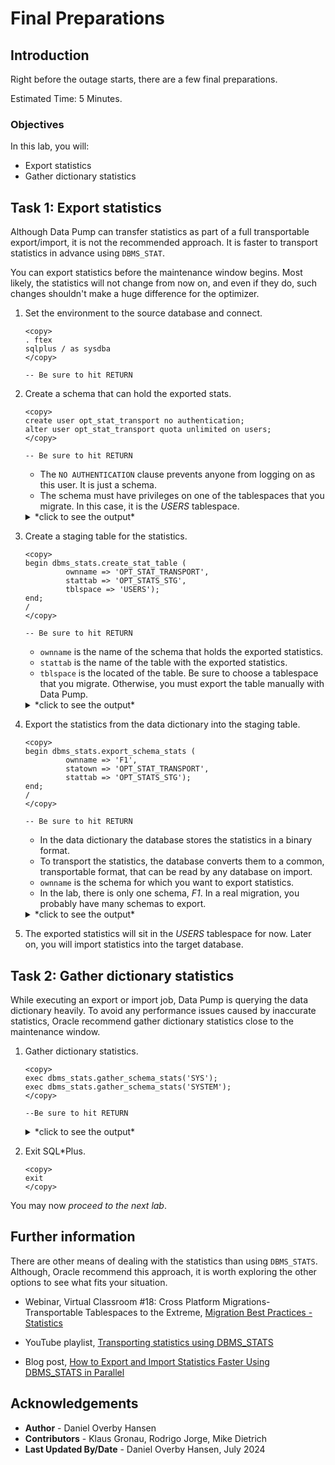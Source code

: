 # Final Preparations

## Introduction

Right before the outage starts, there are a few final preparations.

Estimated Time: 5 Minutes.

### Objectives

In this lab, you will:

* Export statistics
* Gather dictionary statistics

## Task 1: Export statistics

Although Data Pump can transfer statistics as part of a full transportable export/import, it is not the recommended approach. It is faster to transport statistics in advance using `DBMS_STAT`. 

You can export statistics before the maintenance window begins. Most likely, the statistics will not change from now on, and even if they do, such changes shouldn't make a huge difference for the optimizer.

1. Set the environment to the source database and connect.

    ```
    <copy>
    . ftex
    sqlplus / as sysdba
    </copy>

    -- Be sure to hit RETURN
    ```

2. Create a schema that can hold the exported stats.

    ```
    <copy>
    create user opt_stat_transport no authentication;
    alter user opt_stat_transport quota unlimited on users;
    </copy>

    -- Be sure to hit RETURN
    ```

    * The `NO AUTHENTICATION` clause prevents anyone from logging on as this user. It is just a schema.
    * The schema must have privileges on one of the tablespaces that you migrate. In this case, it is the *USERS* tablespace.

    <details>
    <summary>*click to see the output*</summary>
    ``` text
    SQL> create user opt_stat_transport no authentication;
    
    User created.

    SQL> alter user opt_stat_transport quota unlimited on users;
    
    User altered.
    ```
    </details>

3. Create a staging table for the statistics. 

    ```
    <copy>
    begin dbms_stats.create_stat_table ( 
             ownname => 'OPT_STAT_TRANSPORT',
             stattab => 'OPT_STATS_STG',
             tblspace => 'USERS');
    end;
    /
    </copy>

    -- Be sure to hit RETURN
    ```
    
    * `ownname` is the name of the schema that holds the exported statistics.
    * `stattab` is the name of the table with the exported statistics. 
    * `tblspace` is the located of the table. Be sure to choose a tablespace that you migrate. Otherwise, you must export the table manually with Data Pump.

    <details>
    <summary>*click to see the output*</summary>
    ``` text
    SQL> begin dbms_stats.create_stat_table ( 
             ownname => 'OPT_STAT_TRANSPORT',
             stattab => 'OPT_STATS_STG',
             tblspace => 'USERS');
    end;
    /
    
    SQL>   2    3    4    5    6
    PL/SQL procedure successfully completed.
    ```
    </details>

4. Export the statistics from the data dictionary into the staging table. 

    ```
    <copy>
    begin dbms_stats.export_schema_stats ( 
             ownname => 'F1',
             statown => 'OPT_STAT_TRANSPORT',
             stattab => 'OPT_STATS_STG');
    end;
    /
    </copy>

    -- Be sure to hit RETURN
    ```
    
    * In the data dictionary the database stores the statistics in a binary format.
    * To transport the statistics, the database converts them to a common, transportable format, that can be read by any database on import.
    * `ownname` is the schema for which you want to export statistics. 
    * In the lab, there is only one schema, *F1*. In a real migration, you probably have many schemas to export. 

    <details>
    <summary>*click to see the output*</summary>
    ``` text
    SQL> begin dbms_stats.export_schema_stats ( 
             ownname => 'F1',
             statown => 'OPT_STAT_TRANSPORT',
             stattab => 'OPT_STATS_STG');
    end;
    /
    
    SQL>   2    3    4    5    6
    PL/SQL procedure successfully completed.
    ```
    </details>
    
5. The exported statistics will sit in the *USERS* tablespace for now. Later on, you will import statistics into the target database.

## Task 2: Gather dictionary statistics

While executing an export or import job, Data Pump is querying the data dictionary heavily. To avoid any performance issues caused by inaccurate statistics, Oracle recommend gather dictionary statistics close to the maintenance window.

1. Gather dictionary statistics.

    ```
    <copy>
    exec dbms_stats.gather_schema_stats('SYS');
    exec dbms_stats.gather_schema_stats('SYSTEM');
    </copy>
    
    --Be sure to hit RETURN
    ```

    <details>
    <summary>*click to see the output*</summary>
    ``` text
    SQL> exec dbms_stats.gather_schema_stats('SYS');

    PL/SQL procedure successfully completed.

    SQL> exec dbms_stats.gather_schema_stats('SYSTEM');

    PL/SQL procedure successfully completed.
    ```
    </details>

2. Exit SQL*Plus.

    ```
    <copy>
    exit
    </copy>
    ```

You may now *proceed to the next lab*.

## Further information

There are other means of dealing with the statistics than using `DBMS_STATS`. Although, Oracle recommend this approach, it is worth exploring the other options to see what fits your situation.

* Webinar, Virtual Classroom #18: Cross Platform Migrations- Transportable Tablespaces to the Extreme, [Migration Best Practices - Statistics](https://www.youtube.com/watch?v=DwUBvjQrPxs)

* YouTube playlist, [Transporting statistics using DBMS_STATS ](https://www.youtube.com/playlist?list=PLIUJ4jBaPQxwrXcRIdc8m8omg1L5ZVX0U)
* Blog post, [How to Export and Import Statistics Faster Using DBMS_STATS in Parallel](https://dohdatabase.com/2023/12/18/how-to-export-and-import-statistics-faster-using-dbms_stats-in-parallel/)

## Acknowledgements

* **Author** - Daniel Overby Hansen
* **Contributors** - Klaus Gronau, Rodrigo Jorge, Mike Dietrich
* **Last Updated By/Date** - Daniel Overby Hansen, July 2024
